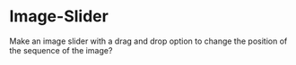 # Image-Slider
Make an image slider with a drag and drop option to change the position of the sequence of the image?
